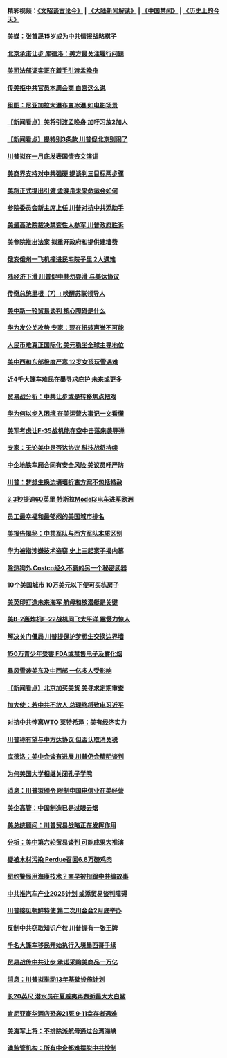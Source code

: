 #### 精彩视频：[《文昭谈古论今》](https://github.com/gfw-breaker/wenzhao/blob/master/README.md?t=01230930) | [《大陆新闻解读》](https://github.com/gfw-breaker/ntdtv-comedy/blob/master/README.md?t=01230930) | [《中国禁闻》](https://github.com/gfw-breaker/ntdtv-news/blob/master/README.md?t=01230930) | [《历史上的今天》](https://github.com/gfw-breaker/today-in-history/blob/master/README.md?t=01230930) 

#### [美媒：张首晟15岁成为中共情报战略棋子](../pages/nsc412/n10995635.md?t=01230930) 

#### [北京承诺让步 库德洛：美方最关注履行问题](../pages/nsc412/n10995077.md?t=01230930) 

#### [美司法部证实正在着手引渡孟晚舟](../pages/nsc412/n10994658.md?t=01230930) 

#### [传美拒中共官员本周会商 白宫这么说](../pages/nsc412/n10994793.md?t=01230930) 

#### [组图：尼亚加拉大瀑布变冰瀑 如电影场景](../pages/nsc412/n10994753.md?t=01230930) 

#### [【新闻看点】美将引渡孟晚舟 加吁习放2加人](../pages/nsc412/n10994437.md?t=01230930) 

#### [【新闻看点】提特别3条款 川普促北京别闹了](../pages/nsc412/n10994438.md?t=01230930) 

#### [川普拟在一月底发表国情咨文演讲](../pages/nsc412/n10994722.md?t=01230930) 

#### [美商界支持对中共强硬 提谈判三目标两步骤](../pages/nsc412/n10994389.md?t=01230930) 

#### [美将正式提出引渡 孟晚舟未来命运会如何](../pages/nsc412/n10994576.md?t=01230930) 

#### [参院委员会新主席上任 川普对抗中共添助手](../pages/nsc412/n10994600.md?t=01230930) 

#### [美最高法院裁决禁变性人参军 川普政府胜诉](../pages/nsc412/n10994322.md?t=01230930) 

#### [美参院推出法案 拟重开政府和提供建墙费](../pages/nsc412/n10994283.md?t=01230930) 

#### [俄亥俄州一飞机撞进民宅院子里 2人遇难](../pages/nsc412/n10993879.md?t=01230930) 

#### [陆经济下滑 川普促中共勿耍滑 与美达协议](../pages/nsc412/n10993507.md?t=01230930) 

#### [传奇总统里根（7）: 唤醒苏联领导人](../pages/nsc412/n10992360.md?t=01230930) 

#### [美中新一轮贸易谈判 核心障碍是什么](../pages/nsc412/n10991931.md?t=01230930) 

#### [华为发公关攻势 专家：现在扭转声誉不可能](../pages/nsc412/n10992293.md?t=01230930) 

#### [人民币难真正国际化 美元稳坐全球主导地位](../pages/nsc412/n10992122.md?t=01230930) 

#### [美中西和东部极度严寒 12岁女孩玩雪遇难](../pages/nsc412/n10992121.md?t=01230930) 

#### [近4千大篷车难民在墨寻求庇护 未来或更多](../pages/nsc412/n10991987.md?t=01230930) 

#### [贸易战分析：中共让步或是转移焦点把戏](../pages/nsc412/n10992099.md?t=01230930) 

#### [华为何以步入困境 在美运营大事记一文看懂](../pages/nsc412/n10991923.md?t=01230930) 

#### [美军考虑让F-35战机能在空中击落来袭导弹](../pages/nsc412/n10991166.md?t=01230930) 

#### [专家：无论美中是否达协议 科技战将持续](../pages/nsc412/n10990600.md?t=01230930) 

#### [中企地铁车厢合同有安全风险 美议员吁严防](../pages/nsc412/n10989908.md?t=01230930) 

#### [川普：梦想生换边境墙折衷方案不包括特赦](../pages/nsc412/n10989992.md?t=01230930) 

#### [3.3秒提速60英里 特斯拉Model3电车进军欧洲](../pages/nsc412/n10989887.md?t=01230930) 

#### [员工最幸福和最郁闷的美国城市排名](../pages/nsc412/n10989171.md?t=01230930) 

#### [美报告揭秘：中共军队与西方军队本质区别](../pages/nsc412/n10988007.md?t=01230930) 

#### [华为被指涉嫌技术盗窃 史上三起案子揭内幕](../pages/nsc412/n10988544.md?t=01230930) 

#### [除热狗外 Costco经久不衰的另一个秘密武器](../pages/nsc412/n10987854.md?t=01230930) 

#### [10个美国城市 10万美元以下便可买栋房子](../pages/nsc412/n10987722.md?t=01230930) 

#### [美英印打造未来海军 航母和核潜艇是关键](../pages/nsc412/n10940648.md?t=01230930) 

#### [美B-2轰炸机F-22战机同飞太平洋 震慑力惊人](../pages/nsc412/n10988582.md?t=01230930) 

#### [解决关门僵局 川普提保护梦想生交换边界墙](../pages/nsc412/n10988175.md?t=01230930) 

#### [150万青少年受害 FDA或禁售电子及雾化烟](../pages/nsc412/n10988186.md?t=01230930) 

#### [暴风雪袭美东及中西部 一亿多人受影响](../pages/nsc412/n10988131.md?t=01230930) 

#### [【新闻看点】北京加买美货 美寻求定期审查](../pages/nsc412/n10987864.md?t=01230930) 

#### [加大使：若中共不放人 总理终将致电习近平](../pages/nsc412/n10988091.md?t=01230930) 

#### [对抗中共悖离WTO 莱特希泽：美有经济实力](../pages/nsc412/n10988015.md?t=01230930) 

#### [川普称有望与中方达协议 但否认取消关税](../pages/nsc412/n10987938.md?t=01230930) 

#### [库德洛：美中会谈有进展 川普仍会精明谈判](../pages/nsc412/n10987906.md?t=01230930) 

#### [为何美国大学相继关闭孔子学院](../pages/nsc412/n10987695.md?t=01230930) 

#### [消息：川普拟颁令 限制中国电信业在美经营](../pages/nsc412/n10987255.md?t=01230930) 

#### [美企高管：中国制造已是过眼云烟](../pages/nsc412/n10986529.md?t=01230930) 

#### [美总统顾问：川普贸易战略正在发挥作用](../pages/nsc412/n10986320.md?t=01230930) 

#### [分析：美中第六轮贸易谈判 可能成果大推演](../pages/nsc412/n10986382.md?t=01230930) 

#### [疑被木材污染 Perdue召回6.8万磅鸡肉](../pages/nsc412/n10986295.md?t=01230930) 

#### [纽约警局用海康技术？南早被指跟中共编故事](../pages/nsc412/n10986039.md?t=01230930) 

#### [中共推汽车产业2025计划 或添贸易谈判障碍](../pages/nsc412/n10985839.md?t=01230930) 

#### [川普接见朝鲜特使 第二次川金会2月底举办](../pages/nsc412/n10986216.md?t=01230930) 

#### [反制中共窃取知识产权 川普握有一张王牌](../pages/nsc412/n10986046.md?t=01230930) 

#### [千名大篷车移民开始执行入境墨西哥手续](../pages/nsc412/n10986204.md?t=01230930) 

#### [贸易战传中共让步 承诺采购美商品一万亿](../pages/nsc412/n10985900.md?t=01230930) 

#### [消息：川普拟推动13年基础设施计划](../pages/nsc412/n10985743.md?t=01230930) 

#### [长20英尺 潜水员在夏威夷再邂逅最大大白鲨](../pages/nsc412/n10985690.md?t=01230930) 

#### [肯尼亚豪华酒店恐袭21死 9·11幸存者遇难](../pages/nsc412/n10985445.md?t=01230930) 

#### [美海军上将：不排除派航母通过台湾海峡](../pages/nsc412/n10984943.md?t=01230930) 

#### [澳监管机构：所有中企都难摆脱中共控制](../pages/nsc412/n10983591.md?t=01230930) 


